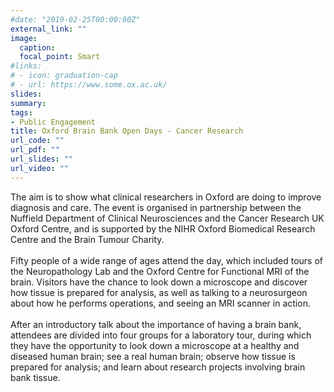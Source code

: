 ```yaml
---
#date: "2019-02-25T00:00:00Z"
external_link: ""
image:
  caption: 
  focal_point: Smart
#links:
# - icon: graduation-cap
# - url: https://www.some.ox.ac.uk/
slides: 
summary: 
tags:
- Public Engagement
title: Oxford Brain Bank Open Days - Cancer Research
url_code: ""
url_pdf: ""
url_slides: ""
url_video: ""
---
```


The aim is to show what clinical researchers in Oxford are doing to improve diagnosis and care. The event is organised in partnership between the Nuffield Department of Clinical Neurosciences and the Cancer Research UK Oxford Centre, and is supported by the NIHR Oxford Biomedical Research Centre and the Brain Tumour Charity.<br>
<br>
Fifty people of a wide range of ages attend the day, which included tours of the Neuropathology Lab and the Oxford Centre for Functional MRI of the brain. Visitors have the chance to look down a microscope and discover how tissue is prepared for analysis, as well as talking to a neurosurgeon about how he performs operations, and seeing an MRI scanner in action.<br>
<br>
After an introductory talk about the importance of having a brain bank, attendees are divided into four groups for a laboratory tour, during which they have the opportunity to look down a microscope at a healthy and diseased human brain; see a real human brain; observe how tissue is prepared for analysis; and learn about research projects involving brain bank tissue.

